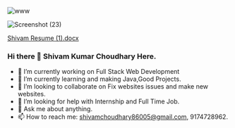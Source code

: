 ![www](https://user-images.githubusercontent.com/68122183/138043360-14f07443-e62e-4768-a0b8-bd7efb100d25.png)
        
![Screenshot (23)](https://user-images.githubusercontent.com/68122183/156928437-0cac45ab-9c42-4047-a9e0-5097549ead91.png)

[Shivam Resume (1).docx](https://github.com/Shivam-ok/Shivam-ok/files/8746923/Shivam.Resume.1.docx)

###           Hi there 👋 Shivam Kumar Choudhary Here.

- 🔭 I’m currently working on Full Stack Web Development
- 🌱 I’m currently learning and making Java,Good Projects.
- 👯 I’m looking to collaborate on Fix websites issues and make new websites.
- 🤔 I’m looking for help with Internship and Full Time Job.
- 💬 Ask me about anything.
- 📫 How to reach me: shivamchoudhary86005@gmail.com, 9174728962.
       
